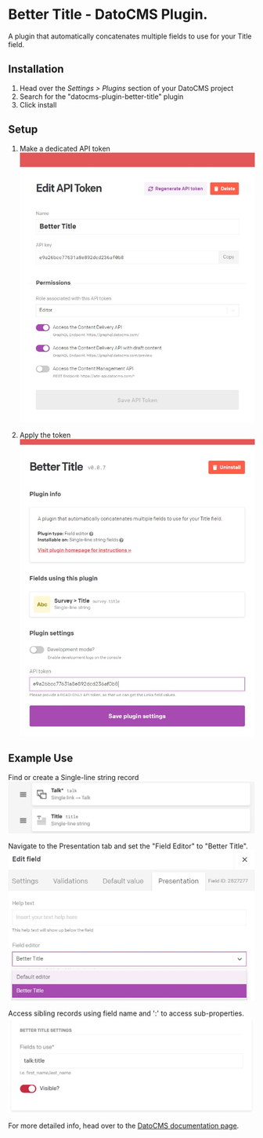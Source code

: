 # Better Title - DatoCMS Plugin.

A plugin that automatically concatenates multiple fields to use for your Title field.

## Installation

1. Head over the *Settings > Plugins* section of your DatoCMS project
2. Search for the "datocms-plugin-better-title" plugin
3. Click install

## Setup
1. Make a dedicated API token
![](docs/make-api-key.jpg)

2. Apply the token
![](docs/apply-api-key.jpg)

## Example Use
Find or create a Single-line string record
![](docs/locate-single-line-string.png)

Navigate to the Presentation tab and set the "Field Editor" to "Better Title".
![](docs/access-better-title.jpg)

Access sibling records using field name and ':' to access sub-properties. 
![](docs/example-fields.png)

For more detailed info, head over to the [DatoCMS documentation page](https://www.datocms.com/docs/plugins/install/).
